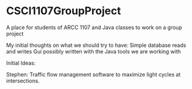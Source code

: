 # CSCI1107GroupProject
A place for students of ARCC 1107 and Java classes to work on a group project

My initial thoughts on what we should try to have:
Simple database reads and writes
Gui possibly written with the Java tools we are working with


Initial Ideas:

Stephen: Traffic flow management software to maximize light cycles at intersections.
